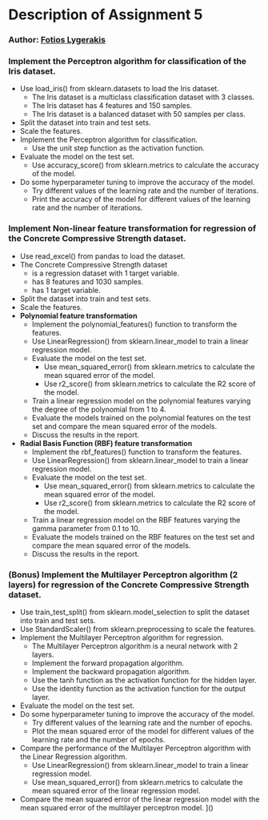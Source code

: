 # Description of Assignment 5
### Author: [Fotios Lygerakis](https://github.com/ligerfotis)

### Implement the Perceptron algorithm for classification of the Iris dataset.
* Use load_iris() from sklearn.datasets to load the Iris dataset.
    * The Iris dataset is a multiclass classification dataset with 3 classes.
    * The Iris dataset has 4 features and 150 samples.
    * The Iris dataset is a balanced dataset with 50 samples per class.
* Split the dataset into train and test sets.
* Scale the features.
* Implement the Perceptron algorithm for classification.
    * Use the unit step function as the activation function.
* Evaluate the model on the test set.
    * Use accuracy_score() from sklearn.metrics to calculate the accuracy of the model.
* Do some hyperparameter tuning to improve the accuracy of the model.
    * Try different values of the learning rate and the number of iterations.
    * Print the accuracy of the model for different values of the learning rate and the number of iterations.
### Implement Non-linear feature transformation for regression of the Concrete Compressive Strength dataset.
* Use read_excel() from pandas to load the dataset.
* The Concrete Compressive Strength dataset
    * is a regression dataset with 1 target variable.
    * has 8 features and 1030 samples.
    * has 1 target variable.
* Split the dataset into train and test sets.
* Scale the features.
* **Polynomial feature transformation**
    * Implement the polynomial_features() function to transform the features.
    * Use LinearRegression() from sklearn.linear_model to train a linear regression model.
    * Evaluate the model on the test set.
        * Use mean_squared_error() from sklearn.metrics to calculate the mean squared error of the model.
        * Use r2_score() from sklearn.metrics to calculate the R2 score of the model.
    * Train a linear regression model on the polynomial features varying the degree of the polynomial from 1 to 4.
    * Evaluate the models trained on the polynomial features on the test set and compare the mean squared error of the models.
    * Discuss the results in the report.
* **Radial Basis Function (RBF) feature transformation**
    * Implement the rbf_features() function to transform the features.
    * Use LinearRegression() from sklearn.linear_model to train a linear regression model.
    * Evaluate the model on the test set.
        * Use mean_squared_error() from sklearn.metrics to calculate the mean squared error of the model.
        * Use r2_score() from sklearn.metrics to calculate the R2 score of the model.
    * Train a linear regression model on the RBF features varying the gamma parameter from 0.1 to 10.
    * Evaluate the models trained on the RBF features on the test set and compare the mean squared error of the models.
    * Discuss the results in the report.
### **(Bonus)** Implement the Multilayer Perceptron algorithm (2 layers) for regression of the Concrete Compressive Strength dataset.
* Use train_test_split() from sklearn.model_selection to split the dataset into train and test sets.
* Use StandardScaler() from sklearn.preprocessing to scale the features.
* Implement the Multilayer Perceptron algorithm for regression.
    * The Multilayer Perceptron algorithm is a neural network with 2 layers.
    * Implement the forward propagation algorithm.
    * Implement the backward propagation algorithm.
    * Use the tanh function as the activation function for the hidden layer.
    * Use the identity function as the activation function for the output layer.
* Evaluate the model on the test set.
* Do some hyperparameter tuning to improve the accuracy of the model.
    * Try different values of the learning rate and the number of epochs.
    * Plot the mean squared error of the model for different values of the learning rate and the number of epochs.
* Compare the performance of the Multilayer Perceptron algorithm with the Linear Regression algorithm.
    * Use LinearRegression() from sklearn.linear_model to train a linear regression model.
    * Use mean_squared_error() from sklearn.metrics to calculate the mean squared error of the linear regression model.
* Compare the mean squared error of the linear regression model with the mean squared error of the multilayer perceptron model.
]()